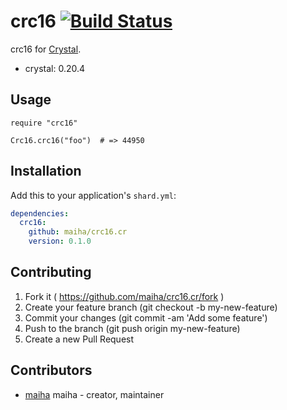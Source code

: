 # crc16 [![Build Status](https://travis-ci.org/maiha/crc16.cr.svg?branch=master)](https://travis-ci.org/maiha/crc16.cr)

crc16 for [Crystal](http://crystal-lang.org/).

- crystal: 0.20.4

## Usage


```crystal
require "crc16"

Crc16.crc16("foo")  # => 44950
```

## Installation

Add this to your application's `shard.yml`:

```yaml
dependencies:
  crc16:
    github: maiha/crc16.cr
    version: 0.1.0
```

## Contributing

1. Fork it ( https://github.com/maiha/crc16.cr/fork )
2. Create your feature branch (git checkout -b my-new-feature)
3. Commit your changes (git commit -am 'Add some feature')
4. Push to the branch (git push origin my-new-feature)
5. Create a new Pull Request

## Contributors

- [maiha](https://github.com/maiha) maiha - creator, maintainer
